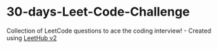 # 30-days-Leet-Code-Challenge
Collection of LeetCode questions to ace the coding interview! - Created using [LeetHub v2](https://github.com/arunbhardwaj/LeetHub-2.0)

